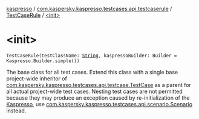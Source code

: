 [kaspresso](../../index.md) / [com.kaspersky.kaspresso.testcases.api.testcaserule](../index.md) / [TestCaseRule](index.md) / [&lt;init&gt;](./-init-.md)

# &lt;init&gt;

`TestCaseRule(testClassName: `[`String`](https://kotlinlang.org/api/latest/jvm/stdlib/kotlin/-string/index.html)`, kaspressoBuilder: Builder = Kaspresso.Builder.simple())`

The base class for all test cases. Extend this class with a single base project-wide inheritor of
[com.kaspersky.kaspresso.testcases.api.testcase.TestCase](../../com.kaspersky.kaspresso.testcases.api.testcase/-test-case/index.md) as a parent for all actual project-wide test cases.
Nesting test cases are not permitted because they may produce an exception caused by re-initialization of the
[Kaspresso](../../com.kaspersky.kaspresso.kaspresso/-kaspresso/index.md), use [com.kaspersky.kaspresso.testcases.api.scenario.Scenario](../../com.kaspersky.kaspresso.testcases.api.scenario/-scenario/index.md) instead.

